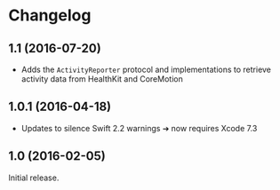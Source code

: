Changelog
=========


## 1.1 (2016-07-20)

- Adds the `ActivityReporter` protocol and implementations to retrieve activity data from HealthKit and CoreMotion


## 1.0.1 (2016-04-18)

- Updates to silence Swift 2.2 warnings ➔ now requires Xcode 7.3


## 1.0 (2016-02-05)

Initial release.
